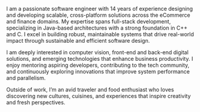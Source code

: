 I am a passionate software engineer with 14 years of experience designing and developing scalable, cross-platform solutions across the eCommerce and finance domains. My expertise spans full-stack development, specializing in Java-based architectures with a strong foundation in C++ and C. I excel in building robust, maintainable systems that drive real-world impact through sustainable and efficient software design.

I am deeply interested in computer vision, front-end and back-end digital solutions, and emerging technologies that enhance business productivity. I enjoy mentoring aspiring developers, contributing to the tech community, and continuously exploring innovations that improve system performance and parallelism.

Outside of work, I’m an avid traveler and food enthusiast who loves discovering new cultures, cuisines, and experiences that inspire creativity and fresh perspectives.
